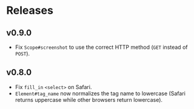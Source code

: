 # Releases

## v0.9.0

  - Fix `Scope#screenshot` to use the correct HTTP method (`GET` instead of `POST`).

## v0.8.0

  - Fix `fill_in` `<select>` on Safari.
  - `Element#tag_name` now normalizes the tag name to lowercase (Safari returns uppercase while other browsers return lowercase).
